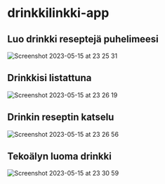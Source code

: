 # drinkkilinkki-app



## Luo drinkki reseptejä puhelimeesi

![Screenshot 2023-05-15 at 23 25 31](https://github.com/Jermu10/drinkkilinkki-app/assets/104775534/2ce89331-d76d-49b1-a477-ac175703e98d)


## Drinkkisi listattuna

![Screenshot 2023-05-15 at 23 26 19](https://github.com/Jermu10/drinkkilinkki-app/assets/104775534/27d44bae-e096-4786-ae96-f2e889b5f9ce)

## Drinkin reseptin katselu

![Screenshot 2023-05-15 at 23 26 56](https://github.com/Jermu10/drinkkilinkki-app/assets/104775534/f439fac5-1635-472c-a053-33677f546cd6)

## Tekoälyn luoma drinkki

![Screenshot 2023-05-15 at 23 30 59](https://github.com/Jermu10/drinkkilinkki-app/assets/104775534/16c9e48b-031a-47f6-9239-05475864e192)


